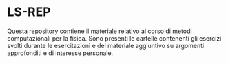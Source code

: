 # LS-REP 
Questa repository contiene il materiale relativo al corso di metodi 
computazionali per la fisica. Sono presenti le cartelle contenenti gli esercizi
svolti durante le esercitazioni e del materiale aggiuntivo su argomenti 
approfonditi e di interesse personale.


